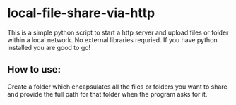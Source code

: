 # local-file-share-via-http
This is a simple python script to start a http server and upload files or folder within a local network. No external libraries requried. If you have python installed you are good to go!


## How to use:
Create a folder which encapsulates all the files or folders you want to share and provide the full path for that folder when the program asks for it.

